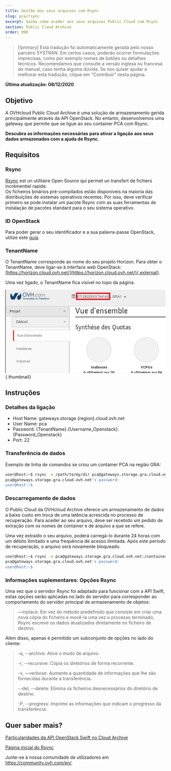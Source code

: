 ```yaml
---
title: Gestão dos seus arquivos com Rsync
slug: pca/rsync
excerpt: Saiba como aceder aos seus arquivos Public Cloud com Rsync
section: Public Cloud Archive
order: 090
---
```


> [!primary]
> Esta tradução foi automaticamente gerada pelo nosso parceiro SYSTRAN. Em certos casos, poderão ocorrer formulações imprecisas, como por exemplo nomes de botões ou detalhes técnicos. Recomendamos que consulte a versão inglesa ou francesa do manual, caso tenha alguma dúvida. Se nos quiser ajudar a melhorar esta tradução, clique em "Contribuir" nesta página.
>

**Última atualização: 08/12/2020**

## Objetivo

A OVHcloud Public Cloud Archive é uma solução de armazenamento gerida principalmente através da API OpenStack. No entanto, desenvolvemos uma gateway que permite que se ligue ao seu container PCA com Rsync.

**Descubra as informações necessárias para ativar a ligação aos seus dados armazenados com a ajuda de Rsync.**

## Requisitos

### Rsync

[Rsync](https://rsync.samba.org/) est un utilitaire Open Source qui permet un transfert de fichiers incrémentiel rapide.<br>
Os ficheiros binários pré-compilados estão disponíveis na maioria das distribuições de sistemas operativos recentes. Por isso, deve verificar primeiro se pode instalar um pacote Rsync com as suas ferramentas de instalação de pacotes standard para o seu sistema operativo.

### ID OpenStack

Para poder gerar o seu identificador e a sua palavra-passe OpenStack, utilize este [guia](https://docs.ovh.com/pt/public-cloud/criar_um_acesso_a_interface_horizon/).

### TenantName

O TenantName corresponde ao nome do seu projeto Horizon. Para obter o TenantName, deve ligar-se à interface web OpenStack: [https://horizon.cloud.ovh.net/](https://horizon.cloud.ovh.net/){.external}.

Uma vez ligado, o TenantName fica visível no topo da página.

![horizon](images/image1.png){.thumbnail}

## Instruções

### Detalhes da ligação

- Host Name: gateways.storage.{region}.cloud.ovh.net
- User Name: pca
- Password: {TenantName}.{Username_Openstack}.{Password_Openstack}
- Port: 22

### Transferência de dados

Exemplo de linha de comandos se criou um container PCA na região GRA:

```bash
user@host:~$ rsync -a /path/to/my/dir pca@gateways.storage.gra.cloud.ovh.net:/container
pca@gateways.storage.gra.cloud.ovh.net's password:
user@host:~$
```

### Descarregamento de dados

O Public Cloud da OVHcloud Archive oferece um armazenamento de dados a baixo custo em troca de uma latência acrescida no processo de recuperação. Para aceder ao seu arquivo, deve ser recebido um pedido de extração com os nomes de container e de arquivo a que se refere.

Uma vez extraído o seu arquivo, poderá carregá-lo durante 24 horas com um débito ilimitado e uma frequência de acesso ilimitada. Após este período de recuperação, o arquivo será novamente bloqueado.

```bash
user@host:~$ rsync -a pca@gateways.storage.gra.cloud.ovh.net:/container
pca@gateways.storage.gra.cloud.ovh.net's password:
user@host:~$
```

### Informações suplementares: Opções Rsync

Uma vez que o servidor Rsync foi adaptado para funcionar com a API Swift, estas opções serão aplicadas no lado do servidor para corresponder ao comportamento do servidor principal de armazenamento de objetos:

> —inplace: Em vez do método predefinido que consiste em criar uma nova cópia do ficheiro e movê-la uma vez o processo terminado, Rsync escreve os dados atualizados diretamente no ficheiro de destino.
>

Além disso, apenas é permitido um subconjunto de opções no lado do cliente:

> -a, --archive: Ative o modo de arquivo.
>
> -r, --recursive: Cópia os diretórios de forma recorrente.
>
> -v, —verbose: Aumente a quantidade de informações que lhe são fornecidas durante a transferência.
>
> --del, --delete: Elimina os ficheiros desnecessários do diretório de destino.
>
> -P, --progress: Imprime as informações que indicam o progresso da transferência.


## Quer saber mais?

[Particularidades da API OpenStack Swift no Cloud Archive](https://docs.ovh.com/gb/en/storage/pca/api/)

[Página inicial do Rsync](https://linux.die.net/man/1/rsync)

Junte-se à nossa comunidade de utilizadores em <https://community.ovh.com/en/>.
